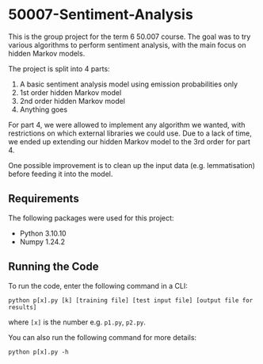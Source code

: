 # 50007-Sentiment-Analysis

This is the group project for the term 6 50.007 course. The goal was to try various algorithms to perform sentiment analysis, with the main focus on hidden Markov models.

The project is split into 4 parts:
1. A basic sentiment analysis model using emission probabilities only
2. 1st order hidden Markov model
3. 2nd order hidden Markov model
4. Anything goes

For part 4, we were allowed to implement any algorithm we wanted, with restrictions on which external libraries we could use. Due to a lack of time, we ended up extending our hidden Markov model to the 3rd order for part 4.

One possible improvement is to clean up the input data (e.g. lemmatisation) before feeding it into the model.

## Requirements

The following packages were used for this project:

- Python 3.10.10
- Numpy 1.24.2

## Running the Code

To run the code, enter the following command in a CLI:

    python p[x].py [k] [training file] [test input file] [output file for results]

where `[x]` is the number e.g. `p1.py`, `p2.py`.


You can also run the following command for more details:

    python p[x].py -h
